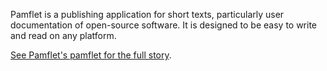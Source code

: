Pamflet is a publishing application for short texts, particularly user
documentation of open-source software. It is designed to be easy to
write and read on any platform.

[See Pamflet's pamflet for the full story][pf].

[pf]: http://pamflet.databinder.net/
